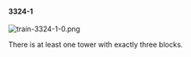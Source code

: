 #### 3324-1
![train-3324-1-0.png](https://github.com/lil-lab/nlvr/raw/master/nlvr/train/images/65/train-3324-1-0.png "train-3324-1-0.png")

There is at least one tower with exactly three blocks.